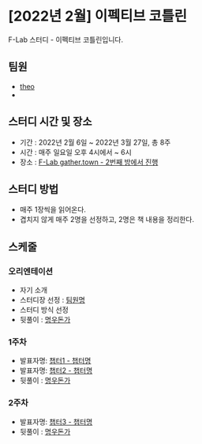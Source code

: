# [2022년 2월] 이펙티브 코틀린

F-Lab 스터디 - 이펙티브 코틀린입니다.

## 팀원
- [theo](https://github.com/theo-f-lab)
- 

## 스터디 시간 및 장소
- 기간 : 2022년 2월 6일 ~ 2022년 3월 27일, 총 8주
- 시간 : 매주 일요일 오후 4시에서 ~ 6시
- 장소 : [F-Lab gather.town - 2번째 방에서 진행](https://gather.town/invite?token=qSwZpEnXEJVgA0x-AfVDJdspcCrAh3Zn)

## 스터디 방법
- 매주 1장씩을 읽어온다.
- 겹치지 않게 매주 2명을 선정하고, 2명은 책 내용을 정리한다.


## 스케줄

### 오리엔테이션
- 자기 소개
- 스터디장 선정 : [팀원명](https://github.com/f-lab-dev)
- 스터디 방식 선정
- 뒷풀이 : [명우돈가](http://naver.me/FiLE2gty)
### 1주차 
- 발표자명: [챕터1 - 챕터명](chapter1/README.md)
- 발표자명: [챕터2 - 챕터명](chapter2/README.md)
- 뒷풀이 : [명우돈가](http://naver.me/FiLE2gty)
### 2주차
- 발표자명: [챕터3 - 챕터명](chapter3/README.md)
- 뒷풀이 : [명우돈가](http://naver.me/FiLE2gty)


